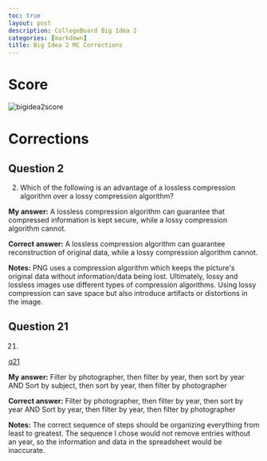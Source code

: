 ```yaml
---
toc: true
layout: post
description: CollegeBoard Big Idea 2 
categories: [markdown]
title: Big Idea 2 MC Corrections
---
```


# Score
![bigidea2score](https://cdn.discordapp.com/attachments/1010052426490982461/1086372646293344306/Screen_Shot_2023-03-17_at_12.20.19_PM.jpg)

# Corrections 

## Question 2 

2. Which of the following is an advantage of a lossless compression algorithm over a lossy compression algorithm?

**My answer:** A lossless compression algorithm can guarantee that compressed information is kept secure, while a lossy compression algorithm cannot.

**Correct answer:** A lossless compression algorithm can guarantee reconstruction of original data, while a lossy compression algorithm cannot.

**Notes:** PNG uses a compression algorithm which keeps the picture's original data without information/data being lost. Ultimately, lossy and lossless images use different types of compression algorithms. Using lossy compression can save space but also introduce artifacts or distortions in the image. 

## Question 21

21. 

[q21](https://cdn.discordapp.com/attachments/1010052426490982461/1086373145096765480/Screen_Shot_2023-03-17_at_12.30.34_PM.jpg)

**My answer:** Filter by photographer, then filter by year, then sort by year AND Sort by subject, then sort by year, then filter by photographer

**Correct answer:** Filter by photographer, then filter by year, then sort by year AND Sort by year, then filter by year, then filter by photographer

**Notes:** The correct sequence of steps should be organizing everything from least to greatest. The sequence I chose would not remove entries without an year, so the information and data in the spreadsheet would be inaccurate. 
